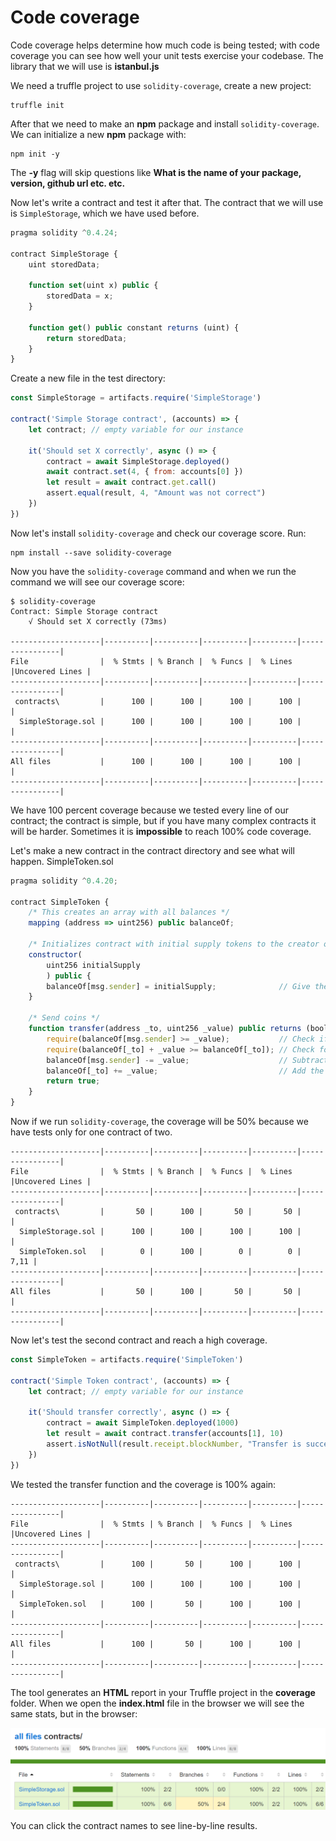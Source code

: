 # Code coverage
Code coverage helps determine how much code is being tested; with code coverage you can see how well your unit tests exercise your codebase. The library that we will use is **istanbul.js** 

We need a truffle project to use `solidity-coverage`, create a new project:
```
truffle init
```
After that we need to make an **npm** package and install `solidity-coverage`. We can initialize a new **npm** package with:
```
npm init -y
```
The **-y** flag will skip questions like **What is the name of your package, version, github url etc. etc.**

Now let's write a contract and test it after that. The contract that we will use is `SimpleStorage`, which we have used before.
```js
pragma solidity ^0.4.24;

contract SimpleStorage {
    uint storedData;

    function set(uint x) public {
        storedData = x;
    }

    function get() public constant returns (uint) {
        return storedData;
    }
}
```
Create a new file in the test directory:
```js
const SimpleStorage = artifacts.require('SimpleStorage')

contract('Simple Storage contract', (accounts) => {
	let contract; // empty variable for our instance

	it('Should set X correctly', async () => {
		contract = await SimpleStorage.deployed()
		await contract.set(4, { from: accounts[0] })
		let result = await contract.get.call()
		assert.equal(result, 4, "Amount was not correct")
	})
})
```

Now let's install `solidity-coverage` and check our coverage score.
Run:
```
npm install --save solidity-coverage
```
Now you have the `solidity-coverage` command and when we run the command we will see our coverage score:
```
$ solidity-coverage
Contract: Simple Storage contract
    √ Should set X correctly (73ms)
    
--------------------|----------|----------|----------|----------|----------------|
File                |  % Stmts | % Branch |  % Funcs |  % Lines |Uncovered Lines |
--------------------|----------|----------|----------|----------|----------------|
 contracts\         |      100 |      100 |      100 |      100 |                |
  SimpleStorage.sol |      100 |      100 |      100 |      100 |                |
--------------------|----------|----------|----------|----------|----------------|
All files           |      100 |      100 |      100 |      100 |                |
--------------------|----------|----------|----------|----------|----------------|
```

We have 100 percent coverage because we tested every line of our contract; the contract is simple, but if you have many complex contracts it will be harder. Sometimes it is **impossible** to reach 100% code coverage.

Let's make a new contract in the contract directory and see what will happen.
SimpleToken.sol
```js
pragma solidity ^0.4.20;

contract SimpleToken {
    /* This creates an array with all balances */
    mapping (address => uint256) public balanceOf;

    /* Initializes contract with initial supply tokens to the creator of the contract */
    constructor(
        uint256 initialSupply
        ) public {
        balanceOf[msg.sender] = initialSupply;              // Give the creator all initial tokens
    }

    /* Send coins */
    function transfer(address _to, uint256 _value) public returns (bool success) {
        require(balanceOf[msg.sender] >= _value);           // Check if the sender has enough
        require(balanceOf[_to] + _value >= balanceOf[_to]); // Check for overflows
        balanceOf[msg.sender] -= _value;                    // Subtract from the sender
        balanceOf[_to] += _value;                           // Add the same to the recipient
        return true;
    }
}

```
Now if we run `solidity-coverage`, the coverage will be 50% because we have tests only for one contract of two.
```
--------------------|----------|----------|----------|----------|----------------|
File                |  % Stmts | % Branch |  % Funcs |  % Lines |Uncovered Lines |
--------------------|----------|----------|----------|----------|----------------|
 contracts\         |       50 |      100 |       50 |       50 |                |
  SimpleStorage.sol |      100 |      100 |      100 |      100 |                |
  SimpleToken.sol   |        0 |      100 |        0 |        0 |           7,11 |
--------------------|----------|----------|----------|----------|----------------|
All files           |       50 |      100 |       50 |       50 |                |
--------------------|----------|----------|----------|----------|----------------|
```
Now let's test the second contract and reach a high coverage.
```js
const SimpleToken = artifacts.require('SimpleToken')

contract('Simple Token contract', (accounts) => {
	let contract; // empty variable for our instance

	it('Should transfer correctly', async () => {
		contract = await SimpleToken.deployed(1000)
		let result = await contract.transfer(accounts[1], 10)
		assert.isNotNull(result.receipt.blockNumber, "Transfer is successfull")
	})
})
```
We tested the transfer function and the coverage is 100% again:
```
--------------------|----------|----------|----------|----------|----------------|
File                |  % Stmts | % Branch |  % Funcs |  % Lines |Uncovered Lines |
--------------------|----------|----------|----------|----------|----------------|
 contracts\         |      100 |       50 |      100 |      100 |                |
  SimpleStorage.sol |      100 |      100 |      100 |      100 |                |
  SimpleToken.sol   |      100 |       50 |      100 |      100 |                |
--------------------|----------|----------|----------|----------|----------------|
All files           |      100 |       50 |      100 |      100 |                |
--------------------|----------|----------|----------|----------|----------------|
```
The tool generates an **HTML** report in your Truffle project in the **coverage** folder. When we open the **index.html** file in the browser we will see the same stats, but in the browser:

![](/assets/ganache-truffle-images/code-coverage.png)

You can click the contract names to see line-by-line results.
